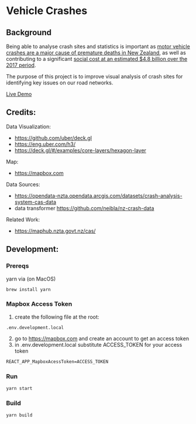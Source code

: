 # Vehicle Crashes

## Background
Being able to analyse crash sites and statistics is important as [motor vehicle crashes are a major cause of premature deaths in New Zealand][1], as well as contributing to a significant [social cost at an estimated $4.8 billion over the 2017 period][2].

The purpose of this project is to improve visual analysis of crash sites for identifying key issues on our road networks.

[Live Demo](https://nzcrashes.neilblake.dev/)

[1]: https://www.transport.govt.nz/mot-resources/road-safety-resources/roadcrashstatistics/social-cost-of-road-crashes-and-injuries/report-overview/
[2]: http://archive.stats.govt.nz/browse_for_stats/snapshots-of-nz/nz-social-indicators/Home/Individual%20safety%20and%20security/m-v-casualties.aspx

## Credits:

Data Visualization:
* https://github.com/uber/deck.gl
* https://eng.uber.com/h3/
* https://deck.gl/#/examples/core-layers/hexagon-layer

Map:
* https://mapbox.com

Data Sources:
* https://opendata-nzta.opendata.arcgis.com/datasets/crash-analysis-system-cas-data
* data transformer https://github.com/neibla/nz-crash-data

Related Work:
* https://maphub.nzta.govt.nz/cas/


## Development:
### Prereqs
yarn via (on MacOS)
```
brew install yarn
```

### Mapbox Access Token
1. create the following file at the root:
```
.env.development.local
```
2. go to https://mapbox.com and create an account to get an access token
3. in .env.development.local substitute ACCESS_TOKEN for your access token
```
REACT_APP_MapboxAcessToken=ACCESS_TOKEN
```
### Run
```
yarn start
```

### Build
```
yarn build
```